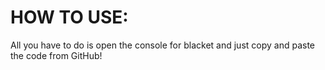 # HOW TO USE:

All you have to do is open the console for blacket and just copy and paste the code from GitHub!
